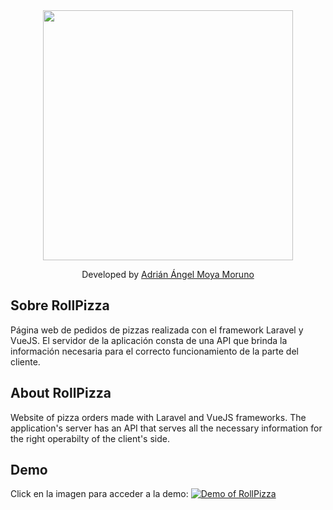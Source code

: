 <div align="center">
    <img width="400" src="https://www.driangel.com/img/LoguitoRollPizza.png"></img>
</div>
<p align="center">
    Developed by <a href="https://www.driangel.com">Adrián Ángel Moya Moruno</a>
</p>

## Sobre RollPizza

Página web de pedidos de pizzas realizada con el framework Laravel y VueJS. El servidor de la aplicación consta de una API que brinda la información necesaria para el correcto funcionamiento de la parte del cliente.

## About RollPizza

Website of pizza orders made with Laravel and VueJS frameworks. The application's server has an API that serves all the necessary information for the right operabilty of the client's side.

## Demo

Click en la imagen para acceder a la demo:
[![Demo of RollPizza](https://www.driangel.com/img/LoguitoRollPizza.png)](https://www.youtube.com/watch?v=u0T68uv6OjM "RollPizza Project Review - Developed with Laravel and VueJs")

